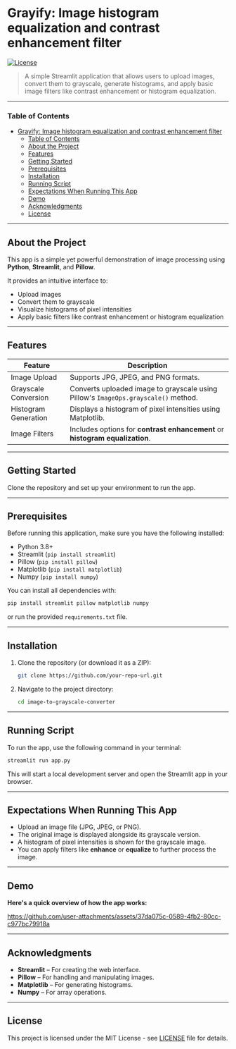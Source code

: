 # Grayify: Image histogram equalization and contrast enhancement filter

[![License](https://img.shields.io/badge/License-MIT-blue.svg)](https://choosealicense.com/licenses/mit/)


> A simple Streamlit application that allows users to upload images, convert them to grayscale, generate histograms, and apply basic image filters like contrast enhancement or histogram equalization.

---

### Table of Contents

- [Grayify: Image histogram equalization and contrast enhancement filter](#grayify-image-histogram-equalization-and-contrast-enhancement-filter)
    - [Table of Contents](#table-of-contents)
  - [About the Project](#about-the-project)
  - [Features](#features)
  - [Getting Started](#getting-started)
  - [Prerequisites](#prerequisites)
  - [Installation](#installation)
  - [Running Script](#running-script)
  - [Expectations When Running This App](#expectations-when-running-this-app)
  - [Demo](#demo)
  - [Acknowledgments](#acknowledgments)
  - [License](#license)

---

## About the Project

This app is a simple yet powerful demonstration of image processing using **Python**, **Streamlit**, and **Pillow**.

It provides an intuitive interface to:
- Upload images
- Convert them to grayscale
- Visualize histograms of pixel intensities
- Apply basic filters like contrast enhancement or histogram equalization

---

## Features

| Feature              | Description                                                                        |
| -------------------- | ---------------------------------------------------------------------------------- |
| Image Upload         | Supports JPG, JPEG, and PNG formats.                                               |
| Grayscale Conversion | Converts uploaded image to grayscale using Pillow's `ImageOps.grayscale()` method. |
| Histogram Generation | Displays a histogram of pixel intensities using Matplotlib.                        |
| Image Filters        | Includes options for **contrast enhancement** or **histogram equalization**.       |

---

## Getting Started

Clone the repository and set up your environment to run the app.

---

## Prerequisites

Before running this application, make sure you have the following installed:

- Python 3.8+
- Streamlit (`pip install streamlit`)
- Pillow (`pip install pillow`)
- Matplotlib (`pip install matplotlib`)
- Numpy (`pip install numpy`)

You can install all dependencies with:

```bash
pip install streamlit pillow matplotlib numpy
```

or run the provided ```requirements.txt``` file.

---

## Installation

1. Clone the repository (or download it as a ZIP):
   ```bash
   git clone https://github.com/your-repo-url.git
   ```

2. Navigate to the project directory:
   ```bash
   cd image-to-grayscale-converter
   ```

---

## Running Script

To run the app, use the following command in your terminal:

```bash
streamlit run app.py
```

This will start a local development server and open the Streamlit app in your browser.

---

## Expectations When Running This App

- Upload an image file (JPG, JPEG, or PNG).
- The original image is displayed alongside its grayscale version.
- A histogram of pixel intensities is shown for the grayscale image.
- You can apply filters like **enhance** or **equalize** to further process the image.

---

## Demo

**Here's a quick overview of how the app works:**

https://github.com/user-attachments/assets/37da075c-0589-4fb2-80cc-c977bc79918a




---

## Acknowledgments

- **Streamlit** – For creating the web interface.
- **Pillow** – For handling and manipulating images.
- **Matplotlib** – For generating histograms.
- **Numpy** – For array operations.

---

## License
This project is licensed under the MIT License - see [LICENSE](https://github.com/pabs-code/grayify-equalize-enhance-filter/blob/main/LICENSE) file for details.
